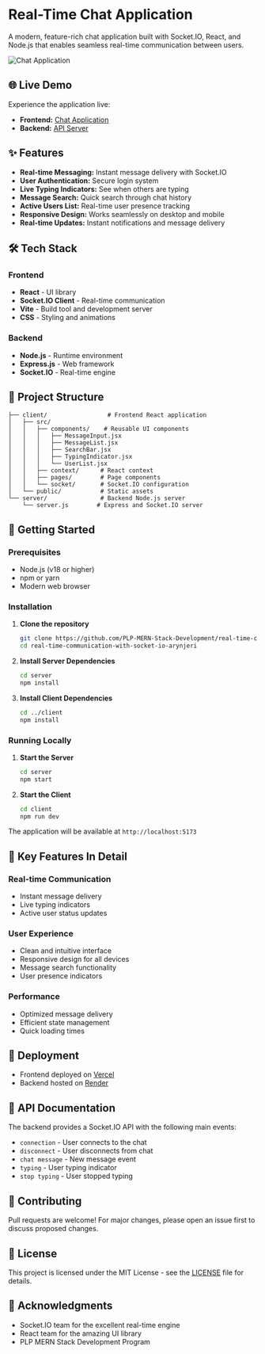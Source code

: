 # Real-Time Chat Application

A modern, feature-rich chat application built with Socket.IO, React, and Node.js that enables seamless real-time communication between users.

![Chat Application](https://your-screenshot-url-here.png)

## 🌐 Live Demo

Experience the application live:
- **Frontend:** [Chat Application](https://real-time-communication-with-sock-git-45764d-arynjeris-projects.vercel.app/)
- **Backend:** [API Server](https://real-time-communication-with-socket-io-cy5e.onrender.com/)

## ✨ Features

- **Real-time Messaging:** Instant message delivery with Socket.IO
- **User Authentication:** Secure login system
- **Live Typing Indicators:** See when others are typing
- **Message Search:** Quick search through chat history
- **Active Users List:** Real-time user presence tracking
- **Responsive Design:** Works seamlessly on desktop and mobile
- **Real-time Updates:** Instant notifications and message delivery

## 🛠️ Tech Stack

### Frontend
- **React** - UI library
- **Socket.IO Client** - Real-time communication
- **Vite** - Build tool and development server
- **CSS** - Styling and animations

### Backend
- **Node.js** - Runtime environment
- **Express.js** - Web framework
- **Socket.IO** - Real-time engine

## 📁 Project Structure

```
├── client/                 # Frontend React application
│   ├── src/
│   │   ├── components/    # Reusable UI components
│   │   │   ├── MessageInput.jsx
│   │   │   ├── MessageList.jsx
│   │   │   ├── SearchBar.jsx
│   │   │   ├── TypingIndicator.jsx
│   │   │   └── UserList.jsx
│   │   ├── context/      # React context
│   │   ├── pages/        # Page components
│   │   └── socket/       # Socket.IO configuration
│   └── public/           # Static assets
└── server/               # Backend Node.js server
    └── server.js        # Express and Socket.IO server
```

## 🚀 Getting Started

### Prerequisites
- Node.js (v18 or higher)
- npm or yarn
- Modern web browser

### Installation

1. **Clone the repository**
   ```bash
   git clone https://github.com/PLP-MERN-Stack-Development/real-time-communication-with-socket-io-arynjeri.git
   cd real-time-communication-with-socket-io-arynjeri
   ```

2. **Install Server Dependencies**
   ```bash
   cd server
   npm install
   ```

3. **Install Client Dependencies**
   ```bash
   cd ../client
   npm install
   ```

### Running Locally

1. **Start the Server**
   ```bash
   cd server
   npm start
   ```

2. **Start the Client**
   ```bash
   cd client
   npm run dev
   ```

The application will be available at `http://localhost:5173`

## 🌟 Key Features In Detail

### Real-time Communication
- Instant message delivery
- Live typing indicators
- Active user status updates

### User Experience
- Clean and intuitive interface
- Responsive design for all devices
- Message search functionality
- User presence indicators

### Performance
- Optimized message delivery
- Efficient state management
- Quick loading times

## 🚀 Deployment

- Frontend deployed on [Vercel](https://vercel.com)
- Backend hosted on [Render](https://render.com)

## 📘 API Documentation

The backend provides a Socket.IO API with the following main events:

- `connection` - User connects to the chat
- `disconnect` - User disconnects from chat
- `chat message` - New message event
- `typing` - User typing indicator
- `stop typing` - User stopped typing

## 🤝 Contributing

Pull requests are welcome! For major changes, please open an issue first to discuss proposed changes.

## 📄 License

This project is licensed under the MIT License - see the [LICENSE](LICENSE) file for details.

## 👏 Acknowledgments

- Socket.IO team for the excellent real-time engine
- React team for the amazing UI library
- PLP MERN Stack Development Program